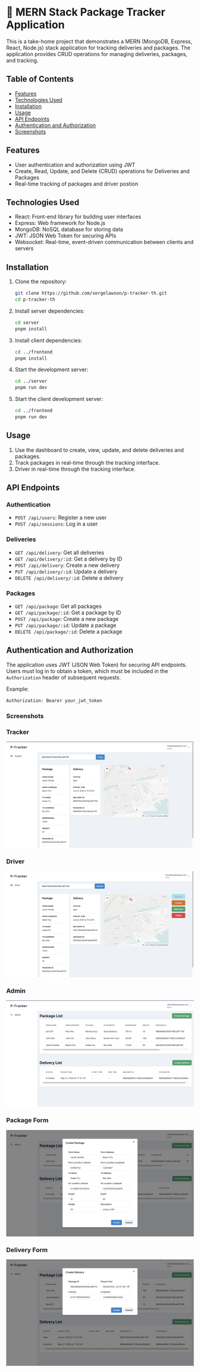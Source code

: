 # 💫 MERN Stack Package Tracker Application

This is a take-home project that demonstrates a MERN (MongoDB, Express, React, Node.js) stack application for tracking deliveries and packages. The application provides CRUD operations for managing deliveries, packages, and tracking.

## Table of Contents

- [Features](#features)
- [Technologies Used](#technologies-used)
- [Installation](#installation)
- [Usage](#usage)
- [API Endpoints](#api-endpoints)
- [Authentication and Authorization](#authentication-and-authorization)
- [Screenshots](#screenshots)

## Features

- User authentication and authorization using JWT
- Create, Read, Update, and Delete (CRUD) operations for Deliveries and Packages
- Real-time tracking of packages and driver postion

## Technologies Used

- React: Front-end library for building user interfaces
- Express: Web framework for Node.js
- MongoDB: NoSQL database for storing data
- JWT: JSON Web Token for securing APIs
- Websocket: Real-time, event-driven communication between clients and servers

## Installation

1. Clone the repository:

   ```sh
   git clone https://github.com/sergelawson/p-tracker-th.git
   cd p-tracker-th
   ```

2. Install server dependencies:

   ```sh
   cd server
   pnpm install
   ```

3. Install client dependencies:

   ```sh
   cd ../frontend
   pnpm install
   ```

4. Start the development server:

   ```sh
   cd ../server
   pnpm run dev
   ```

5. Start the client development server:
   ```sh
   cd ../frontend
   pnpm run dev
   ```

## Usage

1. Use the dashboard to create, view, update, and delete deliveries and packages.
2. Track packages in real-time through the tracking interface.
3. Driver in real-time through the tracking interface.

## API Endpoints

### Authentication

- `POST /api/users`: Register a new user
- `POST /api/sessions`: Log in a user

### Deliveries

- `GET /api/delivery`: Get all deliveries
- `GET /api/delivery/:id`: Get a delivery by ID
- `POST /api/delivery`: Create a new delivery
- `PUT /api/delivery/:id`: Update a delivery
- `DELETE /api/delivery/:id`: Delete a delivery

### Packages

- `GET /api/package`: Get all packages
- `GET /api/package/:id`: Get a package by ID
- `POST /api/package`: Create a new package
- `PUT /api/package/:id`: Update a package
- `DELETE /api/package/:id`: Delete a package

## Authentication and Authorization

The application uses JWT (JSON Web Token) for securing API endpoints. Users must log in to obtain a token, which must be included in the `Authorization` header of subsequent requests.

Example:

```sh
Authorization: Bearer your_jwt_token

```

### Screenshots

### Tracker

![Tracker](./screenshots/tracker.png)

### Driver

![Driver](./screenshots/driver.png)

### Admin

![Admin](./screenshots/admin.png)

### Package Form

![Package Form](./screenshots/package-form.png)

### Delivery Form

![Delivery Form](./screenshots/delivery-form.png)
